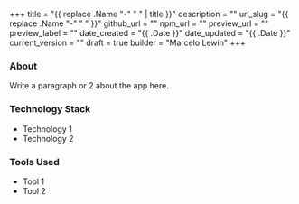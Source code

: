 +++
title = "{{ replace .Name "-" " " | title }}"
description = ""
url_slug = "{{ replace .Name "-" " " }}"
github_url = ""
npm_url = ""
preview_url = ""
preview_label = ""
date_created = "{{ .Date }}"
date_updated = "{{ .Date }}"
current_version = ""
draft = true
builder = "Marcelo Lewin"
+++

### About

Write a paragraph or 2 about the app here.

### Technology Stack
- Technology 1
- Technology 2

### Tools Used
- Tool 1
- Tool 2